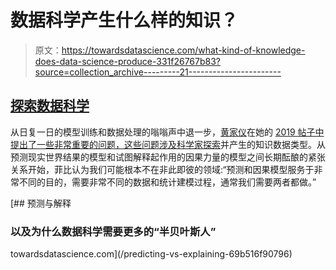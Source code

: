 # 数据科学产生什么样的知识？

> 原文：<https://towardsdatascience.com/what-kind-of-knowledge-does-data-science-produce-331f26767b83?source=collection_archive---------21----------------------->

## [探索数据科学](https://towardsdatascience.com/tagged/exploring-data-science)

从日复一日的模型训练和数据处理的嗡嗡声中退一步，[黄家仪](https://medium.com/u/7a83326316c0?source=post_page-----331f26767b83--------------------------------)在她的 [2019 帖子中提出了一些非常重要的问题，这些问题涉及科学家探索](/predicting-vs-explaining-69b516f90796)并产生的知识数据类型。从预测现实世界结果的模型和试图解释起作用的因果力量的模型之间长期酝酿的紧张关系开始，菲比认为我们可能根本不在非此即彼的领域:“预测和因果模型服务于非常不同的目的，需要非常不同的数据和统计建模过程，通常我们需要两者都做。”

[](/predicting-vs-explaining-69b516f90796) [## 预测与解释

### 以及为什么数据科学需要更多的“半贝叶斯人”

towardsdatascience.com](/predicting-vs-explaining-69b516f90796)